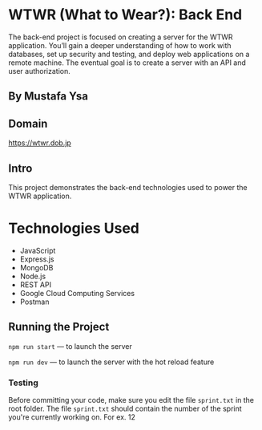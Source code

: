 # WTWR (What to Wear?): Back End

The back-end project is focused on creating a server for the WTWR application. You’ll gain a deeper understanding of how to work with databases, set up security and testing, and deploy web applications on a remote machine. The eventual goal is to create a server with an API and user authorization.

## By Mustafa Ysa

## Domain

https://wtwr.dob.jp

## Intro

This project demonstrates the back-end technologies used to power the WTWR application.

# Technologies Used

- JavaScript
- Express.js
- MongoDB
- Node.js
- REST API
- Google Cloud Computing Services
- Postman

## Running the Project

`npm run start` — to launch the server

`npm run dev` — to launch the server with the hot reload feature

### Testing

Before committing your code, make sure you edit the file `sprint.txt` in the root folder. The file `sprint.txt` should contain the number of the sprint you're currently working on. For ex. 12
